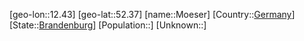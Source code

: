 ﻿---
location: [52.37,12.43]
type: City
tags:
- geo/City


SpocWebEntityId: 32701
isDeleted: false
confidential: public

---
[geo-lon::12.43]
[geo-lat::52.37]
[name::Moeser]
[Country::[Germany](geo/Continent/Europe/Germany.md)]
[State::[Brandenburg](geo/Continent/Europe/Germany/Brandenburg.md)]
[Population::]
[Unknown::]


